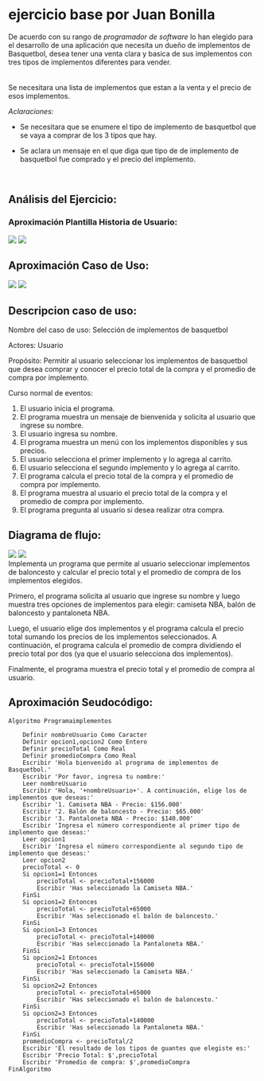# ejercicio base por Juan Bonilla
De acuerdo con su rango de *programador de software* lo han elegido para el desarrollo de una aplicación que necesita un dueño de implementos de Basquetbol, desea tener una venta clara y basica de sus implementos con tres tipos de implementos diferentes para vender.
<br>
<br>
<br>
Se necesitara una  lista de implementos que estan a la venta y el precio de esos implementos.

*Aclaraciones:*

* Se necesitara que se enumere el tipo de implemento de basquetbol que se vaya a comprar de los 3 tipos que hay.

* Se aclara un mensaje en el que diga que tipo de de implemento de basquetbol  fue comprado y el precio del implemento.
<br>

## Análisis del Ejercicio:
### Aproximación Plantilla Historia de Usuario:

![](img/historia.png) ![](width='100px')


## Aproximación Caso de Uso:
![](img/casos.png) ![](width='100px')

## Descripcion caso de uso:

Nombre del caso de uso: Selección de implementos de basquetbol

Actores: Usuario

Propósito: Permitir al usuario seleccionar los implementos de basquetbol que desea comprar y conocer el precio total de la compra y el promedio de compra por implemento.

Curso normal de eventos:

1. El usuario inicia el programa.
2. El programa muestra un mensaje de bienvenida y solicita al usuario que ingrese su nombre.
3. El usuario ingresa su nombre.
4. El programa muestra un menú con los implementos disponibles y sus precios.
5. El usuario selecciona el primer implemento y lo agrega al carrito.
6. El usuario selecciona el segundo implemento y lo agrega al carrito.
7. El programa calcula el precio total de la compra y el promedio de compra por implemento.
8. El programa muestra al usuario el precio total de la compra y el promedio de compra por implemento.
9. El programa pregunta al usuario si desea realizar otra compra.


## Diagrama de flujo:
![](img/diagro.png) ![](width='100px')
<br>
 Implementa un programa que permite al usuario seleccionar implementos de baloncesto y calcular el precio total y el promedio de compra de los implementos elegidos.

Primero, el programa solicita al usuario que ingrese su nombre y luego muestra tres opciones de implementos para elegir: camiseta NBA, balón de baloncesto y pantaloneta NBA.

Luego, el usuario elige dos implementos y el programa calcula el precio total sumando los precios de los implementos seleccionados. A continuación, el programa calcula el promedio de compra dividiendo el precio total por dos (ya que el usuario selecciona dos implementos).

Finalmente, el programa muestra el precio total y el promedio de compra al usuario.

## Aproximación Seudocódigo:
```
Algoritmo Programaimplementos

	Definir nombreUsuario Como Caracter
	Definir opcion1,opcion2 Como Entero
	Definir precioTotal Como Real
	Definir promedioCompra Como Real
	Escribir 'Hola bienvenido al programa de implementos de Basquetbol.'
	Escribir 'Por favor, ingresa tu nombre:'
	Leer nombreUsuario
	Escribir 'Hola, '+nombreUsuario+'. A continuación, elige los de implementos que deseas:'
	Escribir '1. Camiseta NBA - Precio: $156.000'
	Escribir '2. Balón de baloncesto - Precio: $65.000'
	Escribir '3. Pantaloneta NBA - Precio: $140.000'
	Escribir 'Ingresa el número correspondiente al primer tipo de implemento que deseas:'
	Leer opcion1
	Escribir 'Ingresa el número correspondiente al segundo tipo de implemento que deseas:'
	Leer opcion2
	precioTotal <- 0
	Si opcion1=1 Entonces
		precioTotal <- precioTotal+156000
		Escribir 'Has seleccionado la Camiseta NBA.'
	FinSi
	Si opcion1=2 Entonces
		precioTotal <- precioTotal+65000
		Escribir 'Has seleccionado el balón de baloncesto.'
	FinSi
	Si opcion1=3 Entonces
		precioTotal <- precioTotal+140000
		Escribir 'Has seleccionado la Pantaloneta NBA.'
	FinSi
	Si opcion2=1 Entonces
		precioTotal <- precioTotal+156000
		Escribir 'Has seleccionado la Camiseta NBA.'
	FinSi
	Si opcion2=2 Entonces
		precioTotal <- precioTotal+65000
		Escribir 'Has seleccionado el balón de baloncesto.'
	FinSi
	Si opcion2=3 Entonces
		precioTotal <- precioTotal+140000
		Escribir 'Has seleccionado la Pantaloneta NBA.'
	FinSi
	promedioCompra <- precioTotal/2
	Escribir 'El resultado de los tipos de guantes que elegiste es:'
	Escribir 'Precio Total: $',precioTotal
	Escribir 'Promedio de compra: $',promedioCompra
FinAlgoritmo
```



